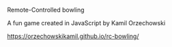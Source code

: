 Remote-Controlled bowling

A fun game created in JavaScript by Kamil Orzechowski

https://orzechowskikamil.github.io/rc-bowling/
